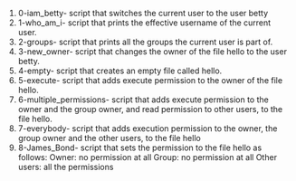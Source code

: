 1. 0-iam_betty- script that switches the current user to the user betty
2. 1-who_am_i- script that prints the effective username of the current user.
3. 2-groups- script that prints all the groups the current user is part of.
4. 3-new_owner- script that changes the owner of the file hello to the user betty.
5. 4-empty-  script that creates an empty file called hello.
6. 5-execute- script that adds execute permission to the owner of the file hello.
7. 6-multiple_permissions- script that adds execute permission to the owner and the group owner, and read permission to other users, to the file hello.
8. 7-everybody- script that adds execution permission to the owner, the group owner and the other users, to the file hello
9. 8-James_Bond- script that sets the permission to the file hello as follows:
Owner: no permission at all
Group: no permission at all
Other users: all the permissions

